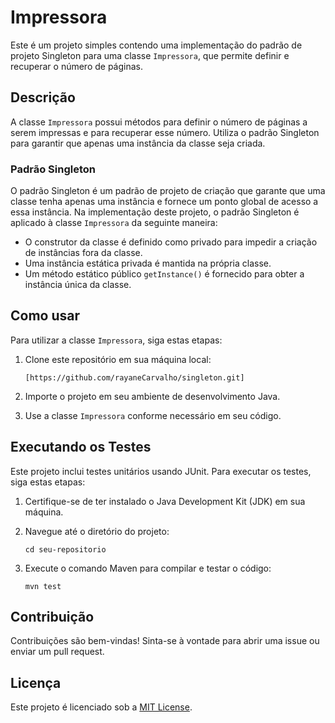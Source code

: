 # Impressora

Este é um projeto simples contendo uma implementação do padrão de projeto Singleton para uma classe `Impressora`, que permite definir e recuperar o número de páginas.

## Descrição

A classe `Impressora` possui métodos para definir o número de páginas a serem impressas e para recuperar esse número. Utiliza o padrão Singleton para garantir que apenas uma instância da classe seja criada.

### Padrão Singleton

O padrão Singleton é um padrão de projeto de criação que garante que uma classe tenha apenas uma instância e fornece um ponto global de acesso a essa instância. Na implementação deste projeto, o padrão Singleton é aplicado à classe `Impressora` da seguinte maneira:

- O construtor da classe é definido como privado para impedir a criação de instâncias fora da classe.
- Uma instância estática privada é mantida na própria classe.
- Um método estático público `getInstance()` é fornecido para obter a instância única da classe.

## Como usar

Para utilizar a classe `Impressora`, siga estas etapas:

1. Clone este repositório em sua máquina local:

    ```
    [https://github.com/rayaneCarvalho/singleton.git]
    ```

2. Importe o projeto em seu ambiente de desenvolvimento Java.

3. Use a classe `Impressora` conforme necessário em seu código.

## Executando os Testes

Este projeto inclui testes unitários usando JUnit. Para executar os testes, siga estas etapas:

1. Certifique-se de ter instalado o Java Development Kit (JDK) em sua máquina.

2. Navegue até o diretório do projeto:

    ```
    cd seu-repositorio
    ```

3. Execute o comando Maven para compilar e testar o código:

    ```
    mvn test
    ```

## Contribuição

Contribuições são bem-vindas! Sinta-se à vontade para abrir uma issue ou enviar um pull request.

## Licença

Este projeto é licenciado sob a [MIT License](LICENSE).
